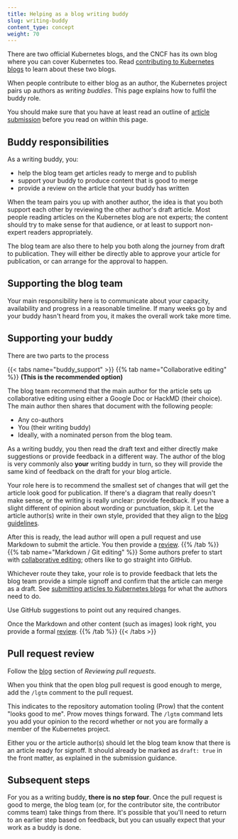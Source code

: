 ```yaml
---
title: Helping as a blog writing buddy
slug: writing-buddy
content_type: concept
weight: 70
---
```


<!-- overview -->

There are two official Kubernetes blogs, and the CNCF has its own blog where you can cover Kubernetes too.
Read [contributing to Kubernetes blogs](/docs/contribute/blog/) to learn about these two blogs.

When people contribute to either blog as an author, the Kubernetes project pairs up authors
as _writing buddies_. This page explains how to fulfil the buddy role.

You should make sure that you have at least read an outline of [article submission](/docs/contribute/blog/submission/)
before you read on within this page.

<!-- body -->

## Buddy responsibilities

As a writing buddy, you:

* help the blog team get articles ready to merge and to publish
* support your buddy to produce content that is good to merge
* provide a review on the article that your buddy has written


When the team pairs you up with another author, the idea is that you both support each other by
reviewing the other author's draft article.
Most people reading articles on the Kubernetes blog are not experts; the content should
try to make sense for that audience, or at least to support non-expert readers appropriately.

The blog team are also there to help you both along the journey from draft to publication.
They will either be directly able to approve your article for publication, or can arrange for
the approval to happen.

## Supporting the blog team

Your main responsibility here is to communicate about your capacity, availability and progress
in a reasonable timeline. If many weeks go by and your buddy hasn't heard from you, it makes
the overall work take more time.

## Supporting your buddy

There are two parts to the process

{{< tabs name="buddy_support" >}}
{{% tab name="Collaborative editing" %}}
**(This is the recommended option)**

The blog team recommend that the main author for the article sets up collaborative editing
using either a Google Doc or HackMD (their choice). The main author then shares that document
with the following people:

 * Any co-authors
 * You (their writing buddy)
 * Ideally, with a nominated
person from the blog team.

As a writing buddy, you then read the draft text and either directly make suggestions or provide
feedback in a different way. The author of the blog is very commonly also **your** writing buddy in turn, so they will provide the
same kind of feedback on the draft for your blog article.

Your role here is to recommend the smallest set of changes that will get the article look good
for publication. If there's a diagram that really doesn't make sense, or the writing is really
unclear: provide feedback. If you have a slight different of opinion about wording or punctuation,
skip it. Let the article author(s) write in their own style, provided that they align to
the [blog guidelines](/docs/contribute/blog/guidelines/).

After this is ready, the lead author will open a pull request and use Markdown to submit the
article. You then provide a [review](#pull-request-review).
{{% /tab %}}
{{% tab name="Markdown / Git editing" %}}
Some authors prefer to start with
[collaborative editing](#buddy-support-0); others like to go straight into
GitHub.

Whichever route they take, your role is to provide feedback that lets the blog team provide
a simple signoff and confirm that the article can merge as a draft. See
[submitting articles to Kubernetes blogs](/docs/contribute/blog/submission/) for what the authors
need to do.

Use GitHub suggestions to point out any required changes.

Once the Markdown and other content (such as images) look right, you provide a
formal [review](#pull-request-review).
{{% /tab %}}
{{< /tabs >}}


## Pull request review

Follow the [blog](/docs/contribute/review/reviewing-prs/#blog) section of _Reviewing pull requests_.

When you think that the open blog pull request is good enough to merge, add the `/lgtm` comment to the pull request.

This indicates to the repository automation tooling (Prow) that the content "looks good to me". Prow moves things forward. The `/lgtm` command lets you add your opinion to the record whether or not you are formally a member of the Kubernetes project.

Either you or the article author(s) should let the blog team know that there is an article
ready for signoff. It should already be marked as `draft: true` in the front matter, as
explained in the submission guidance.

## Subsequent steps

For you as a writing buddy, **there is no step four**. Once the pull request is good to merge,
the blog team (or, for the contributor site, the contributor comms team) take things from there.
It's possible that you'll need to return to an earlier step based on feedback, but you can usually expect that your work as a buddy is done.
